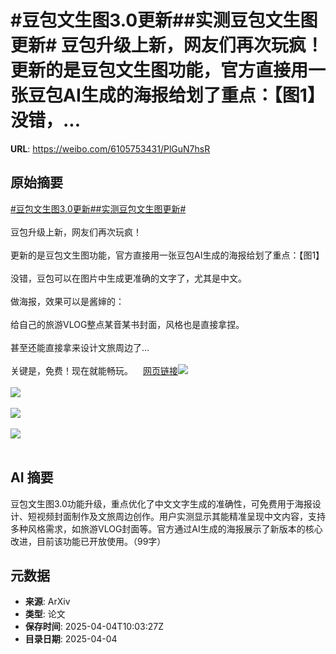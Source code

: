 # #豆包文生图3.0更新##实测豆包文生图更新# 豆包升级上新，网友们再次玩疯！更新的是豆包文生图功能，官方直接用一张豆包AI生成的海报给划了重点：【图1】没错，...

**URL**: https://weibo.com/6105753431/PlGuN7hsR

## 原始摘要

<a href="https://m.weibo.cn/search?containerid=231522type%3D1%26t%3D10%26q%3D%23%E8%B1%86%E5%8C%85%E6%96%87%E7%94%9F%E5%9B%BE3.0%E6%9B%B4%E6%96%B0%23&amp;extparam=%23%E8%B1%86%E5%8C%85%E6%96%87%E7%94%9F%E5%9B%BE3.0%E6%9B%B4%E6%96%B0%23" data-hide=""><span class="surl-text">#豆包文生图3.0更新#</span></a><a href="https://m.weibo.cn/search?containerid=231522type%3D1%26t%3D10%26q%3D%23%E5%AE%9E%E6%B5%8B%E8%B1%86%E5%8C%85%E6%96%87%E7%94%9F%E5%9B%BE%E6%9B%B4%E6%96%B0%23&amp;extparam=%23%E5%AE%9E%E6%B5%8B%E8%B1%86%E5%8C%85%E6%96%87%E7%94%9F%E5%9B%BE%E6%9B%B4%E6%96%B0%23" data-hide=""><span class="surl-text">#实测豆包文生图更新#</span></a> <br><br>豆包升级上新，网友们再次玩疯！<br><br>更新的是豆包文生图功能，官方直接用一张豆包AI生成的海报给划了重点：【图1】<br><br>没错，豆包可以在图片中生成更准确的文字了，尤其是中文。<br><br>做海报，效果可以是酱婶的：<br><br>给自己的旅游VLOG整点某音某书封面，风格也是直接拿捏。<br><br>甚至还能直接拿来设计文旅周边了…<br><br>关键是，免费！现在就能畅玩。<a href="https://weibo.cn/sinaurl?u=https%3A%2F%2Fmp.weixin.qq.com%2Fs%2F4ihJHPUeVDG_INHX_Jq49w" data-hide=""><span class="url-icon"><img style="width: 1rem;height: 1rem" src="https://h5.sinaimg.cn/upload/2015/09/25/3/timeline_card_small_web_default.png" referrerpolicy="no-referrer"></span><span class="surl-text">网页链接</span></a><img style="" src="https://tvax1.sinaimg.cn/large/006Fd7o3ly1i04nmwxclyj30qu0uqqeg.jpg" referrerpolicy="no-referrer"><br><br><img style="" src="https://tvax2.sinaimg.cn/large/006Fd7o3ly1i04no1em92j30b00jkagy.jpg" referrerpolicy="no-referrer"><br><br><img style="" src="https://tvax1.sinaimg.cn/large/006Fd7o3ly1i04nn2k6hoj30be0jq44y.jpg" referrerpolicy="no-referrer"><br><br><img style="" src="https://tvax2.sinaimg.cn/large/006Fd7o3ly1i04nntc5mjj30ay0jugr9.jpg" referrerpolicy="no-referrer"><br><br>

## AI 摘要

豆包文生图3.0功能升级，重点优化了中文文字生成的准确性，可免费用于海报设计、短视频封面制作及文旅周边创作。用户实测显示其能精准呈现中文内容，支持多种风格需求，如旅游VLOG封面等。官方通过AI生成的海报展示了新版本的核心改进，目前该功能已开放使用。（99字）

## 元数据

- **来源**: ArXiv
- **类型**: 论文
- **保存时间**: 2025-04-04T10:03:27Z
- **目录日期**: 2025-04-04
